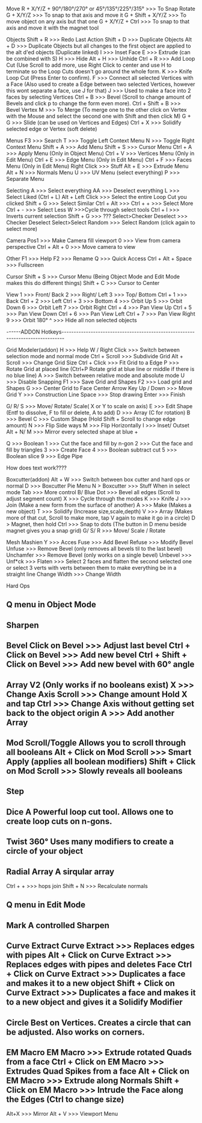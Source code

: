 Move
R + X/Y/Z + 90°/180°/270° or 45°/135°/225°/315° >>> To Snap Rotate
G + X/Y/Z >>> To snap to that axis and move it
G + Shift + X/Y/Z >>> To move object on any axis but that one
G + X/Y/Z + Ctrl >>> To snap to that axis and move it with the magnet tool

Objects
Shift + R >>> Redo Last Action
Shift + D >>> Duplicate Objects
Alt + D >>> Duplicate Objects but all changes to the first object are applied to the alt d'ed objects (Duplicate linked)
I >>> Inset Face
E >>> Extrude (can be combined with S)
H >>> Hide
Alt + H >>> Unhide
Ctrl + R >>> Add Loop Cut (Use Scroll to add more, use Right Click to center and use H to terminate so the Loop Cuts doesn't go around the whole form.
K >>> Knife Loop Cut (Press Enter to confirm).
F >>> Connect all selected Vertices with a Face (Also used to create a Edge between two selected Vertices, however this wont separate a face, use J for that)
J >>> Used to make a face into 2 faces by selecting Vertices
Ctrl + B >>> Bevel (Scroll to change amount of Bevels and click p to change the form even more).
Ctrl + Shift + B >>> Bevel Vertex
M >>> To Merge (To merge one to the other click on Vertex with the Mouse and select the second one with Shift and then click M)
G + G >>> Slide (can be used on Vertices and Edges)
Ctrl + X >>> Solidify selected edge or Vertex (soft delete)

Menus
F3 >>> Search
T >>> Toggle Left Context Menu
N >>> Toggle Right Context Menu
Shift + A >>> Add Menu
Shift + S >>> Cursor Menu
Ctrl + A >>> Apply Menu (Only in Object Menu)
Ctrl + V >>> Vertices Menu (Only in Edit Menu)
Ctrl + E >>> Edge Menu (Only in Edit Menu)
Ctrl + F >>> Faces Menu (Only in Edit Menu)
Right Click >>> Stuff
Alt + E >>> Extrude Menu
Alt + N >>> Normals Menu
U >>> UV Menu (select everything)
P >>> Separate Menu

Selecting
A >>> Select everything
AA >>> Deselect everything
L >>> Select Liked (Ctrl + L)
Alt + Left Click >>> Select the entire Loop Cut you clicked
Shift + G >>> Select Similar
Ctrl + Alt >>>
Ctrl + + >>> Select More
Ctrl + - >>> Select Less
W >>>Cycle through select tools
Ctrl + I >>> Inverts current selection
Shift + G >>> ???
Select>Checker Deselect >>> Checker Deselect
Select>Select Random >>> Select Random (click again to select more)

Camera
Pos1 >>> Make Camera fill viewport
0 >>> View from camera perspective
Ctrl + Alt + 0 >>> Move camera to view

Other
F1 >>> Help
F2 >>> Rename
Q >>> Quick Access
Ctrl + Alt + Space >>> Fullscreen

Cursor
Shift + S >>> Cursor Menu (Being Object Mode and Edit Mode makes this do different things)
Shift + C >>> Cursor to Center

View
1 >>> Front/ Back
2 >>> Right/ Left
3 >>> Top/ Bottom
Ctrl + 1 >>> Back
Ctrl + 2 >>> Left
Ctrl + 3 >>> Bottom
4 >>> Orbit Up
5 >>> Orbit Down
6 >>> Orbit Left
7 >>> Orbit Right
Ctrl + 4 >>> Pan View Up
Ctrl +  5 >>> Pan View Down
Ctrl +  6 >>> Pan View Left
Ctrl +  7 >>> Pan View Right
9 >>> Orbit 180°
^ >>> Hide all non selected objects


------ADDON Hotkeys-------------------------------------------------------------------------------

Grid Modeler(addon)
H >>> Help
W / Right Click >>> Switch between selection mode and normal mode
Ctrl + Scroll >>> Subdivide Grid
Alt + Scroll >>> Change Grid Size
Ctrl + Click >>> Fit Grid to a Edge
P >>> Rotate Grid at placed line (Ctrl+P Rotate grid at blue line or middle if there is no blue line)
A >>> Switch between relative mode and absolute mode
U >>> Disable Snapping
F1 >>> Save Grid and Shapes
F2 >>> Load grid and Shapes
G >>> Center Grid to Face Center
Arrow Key Up / Down >>> Move Grid
Y >>> Construction Line
Space >>> Stop drawing
Enter >>> Finish

G/ R/ S >>> Move/ Rotate/ Scale( X or Y to scale on axis)
E >>> Edit Shape (Entf to dissolve, F to fill or delete, A to add)
D >>> Array (C for rotation)
B >>> Bevel
C >>> Custom Shape (Hold Shift + Scroll to change edge amount)
N >>> Flip Side ways
M >>> Flip Horizontally
I >>> Inset/ Outset
Alt + N/ M >>> Mirror every selected shape at blue +

Q >>> Boolean
1 >>> Cut the face and fill by n-gon
2 >>> Cut the face and fill by triangles
3 >>> Create Face
4 >>> Boolean subtract cut
5 >>> Boolean slice
9 >>> Edge Pipe

How does text work????


Boxcutter(addon)
Alt + W >>> Switch between box cutter and hard ops or normal
D >>> Boxcutter Pie Menu
N > Boxcutter >>> Stuff
When in select mode
Tab >>> More control
B/ Blue Dot >>> Bevel all edges (Scroll to adjust segment count)
X >>> Cycle through the modes
K >>> Knife
J >>> Join (Make a new form from the surface of another)
A >>> Make (Makes a new object)
T >>> Solidify (Increase size,scale,depth)
V >>> Array (Makes more of that cut, Scroll to make more, tap V again to make it go in a circle)
D > Magnet, then hold Ctrl >>> Snap to dots (The button in D menu beside magnet gives you a snap grid)
G/ S/ R >>> Move/ Scale / Rotate


Mesh Mashien
Y >>> Acces
Fuse >>> Add Bevel
Refuse >>> Modify Bevel
Unfuse >>> Remove Bevel (only removes all bevels til to the last bevel)
Unchamfer >>> Remove Bevel (only works on a single bevel)
Unbevel >>>
Unf*ck >>>
Flaten >>> Select 2 faces and flatten the second selected one or select 3 verts with verts between them to make everything be in a straight line
Change Width >>> Change Width


Hard Ops

Q menu in Object Mode
---
Sharpen
---
Bevel
Click on Bevel >>> Adjust last bevel
Ctrl + Click on Bevel >>> Add new bevel
Ctrl + Shift + Click on Bevel >>> Add new bevel with 60° angle
---
Array V2 (Only works if no booleans exist)
X >>> Change Axis
Scroll >>> Change amount
Hold X and tap Ctrl >>> Change Axis without getting set back to the object origin
A >>> Add another Array
---
Mod Scroll/Toggle
Allows you to scroll through all booleans
Alt + Click on Mod Scroll >>> Smart Apply (applies all boolean modifiers)
Shift + Click on Mod Scroll >>> Slowly reveals all booleans
---
Step
---
Dice
A Powerful loop cut tool. Allows one to create loop cuts on n-gons.
---
Twist 360°
Uses many modifiers to create a circle of your object
---
Radial Array
A sirqular array
---
Ctrl + + >>> hops join
Shift + N >>> Recalculate normals


Q menu in Edit Mode
---
Mark
A controlled Sharpen
---
Curve Extract
Curve Extract >>> Replaces edges with pipes
Alt + Click on Curve Extract >>> Replaces edges with pipes and deletes Face
Ctrl + Click on Curve Extract >>> Duplicates a face and makes it to a new object
Shift + Click on Curve Extract >>> Duplicates a face and makes it to a new object and gives it a Solidify Modifier
---
Circle
Best on Vertices. Creates a circle that can be adjusted. Also works on corners.
---
EM Macro
EM Macro >>> Extrude rotated Quads from a face
Ctrl + Click on EM Macro >>> Extrudes Quad Spikes from a face
Alt + Click on EM Macro >>> Extrude along Normals
Shift + Click on EM Macro >>> Intrude the Face along the Edges (Ctrl to change size)
---
Alt+X >>> Mirror
Alt + V >>> Viewport Menu

